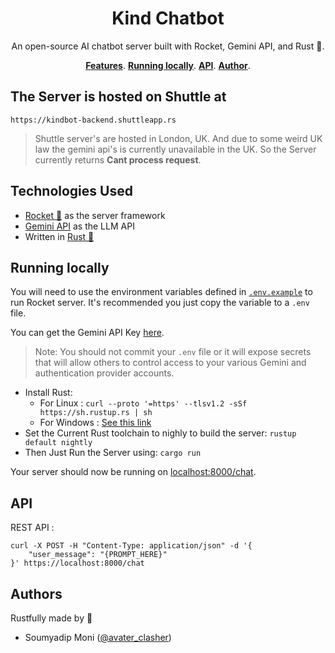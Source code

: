 <!-- @format -->

<h1 align="center">Kind Chatbot</h1>

<p align="center">
  An open-source AI chatbot server built with Rocket, Gemini API, and Rust 🦀.
</p>

<p align="center">
  <a href="#technologies-used"><strong>Features</strong></a>.
  <a href="#running-locally"><strong>Running locally</strong></a>.
  <a href="#api"><strong>API</strong></a>.
  <a href="#authors"><strong>Author</strong></a>.
</p>

## The Server is hosted on Shuttle at 

`https://kindbot-backend.shuttleapp.rs`

> Shuttle server's are hosted in London, UK. And due to some weird UK law the gemini api's is currently unavailable in the UK.
> So the Server currently returns **Cant process request**.


## Technologies Used

-   [Rocket 🚀](https://rocket.rs/) as the server framework
-   [Gemini API](https://ai.google.dev/) as the LLM API
-   Written in [Rust 🦀](https://www.rust-lang.org/)

## Running locally

You will need to use the environment variables defined in [`.env.example`](.env.example) to run Rocket server. It's recommended you just copy the variable to a `.env` file.

You can get the Gemini API Key [here](https://aistudio.google.com/app/apikey).

> Note: You should not commit your `.env` file or it will expose secrets that will allow others to control access to your various Gemini and authentication provider accounts.

-   Install Rust:
    -   For Linux : `curl --proto '=https' --tlsv1.2 -sSf https://sh.rustup.rs | sh`
    -   For Windows : [See this link](https://forge.rust-lang.org/infra/other-installation-methods.html#other-ways-to-install-rustup)
-   Set the Current Rust toolchain to nighly to build the server: `rustup default nightly`
-   Then Just Run the Server using: `cargo run`

Your server should now be running on [localhost:8000/chat](http://localhost:8000/chat).

## API

REST API :

```
curl -X POST -H "Content-Type: application/json" -d '{
    "user_message": "{PROMPT_HERE}"
}' https://localhost:8000/chat
```

## Authors

Rustfully made by 🦀

-   Soumyadip Moni ([@avater_clasher](https://github.com/AvaterClasher))
